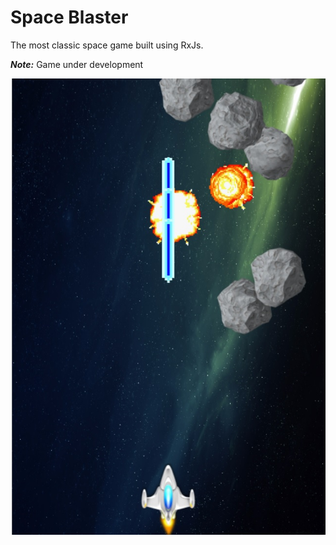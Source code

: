 # Space Blaster
The most classic space game built using RxJs.

***Note:*** Game under development

![space-blaster-screenshot](https://github.com/TanmayDharmaraj/space-blaster/blob/master/screenshot/game-screen.jpg "screenshot")
